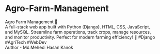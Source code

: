 # Agro-Farm-Management
Agro Farm Management 🌱
<br>
A full-stack web app built with Python (Django), HTML, CSS, JavaScript, and MySQL. Streamline farm operations, track crops, manage resources, and monitor productivity. Perfect for modern farming efficiency! 🚜 #Django #AgriTech #WebDev
<br>
Author - Md.Mehedi Hasan Kanok
